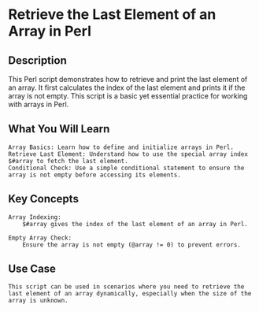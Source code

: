 # Retrieve the Last Element of an Array in Perl


## Description

  This Perl script demonstrates how to retrieve and print the last element of an array. It first calculates the index of the last element and prints it if the array is not empty. 
  This script is a basic yet essential practice for working with arrays in Perl.

## What You Will Learn

    Array Basics: Learn how to define and initialize arrays in Perl.
    Retrieve Last Element: Understand how to use the special array index $#array to fetch the last element.
    Conditional Check: Use a simple conditional statement to ensure the array is not empty before accessing its elements.

## Key Concepts

    Array Indexing:
        $#array gives the index of the last element of an array in Perl.
   
    Empty Array Check:
        Ensure the array is not empty (@array != 0) to prevent errors.

## Use Case

    This script can be used in scenarios where you need to retrieve the last element of an array dynamically, especially when the size of the array is unknown.
